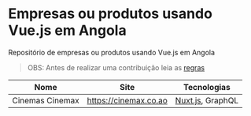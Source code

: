# Empresas ou produtos usando Vue.js em Angola

Repositório de empresas ou produtos usando Vue.js em Angola

> OBS: Antes de realizar uma contribuição leia as [regras](https://github.com/e200/companies-using-vuejs-in-angola/blob/master/CONTRIBUTING.md)

Nome|Site|Tecnologias
:--:|----|-----------
Cinemas Cinemax|https://cinemax.co.ao|[Nuxt.js](https://github.com/e200/companies-using-vuejs-in-angola), GraphQL
